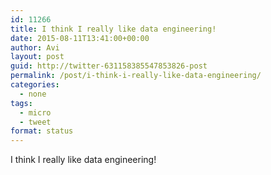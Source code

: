 ```yaml
---
id: 11266
title: I think I really like data engineering!
date: 2015-08-11T13:41:00+00:00
author: Avi
layout: post
guid: http://twitter-631158385547853826-post
permalink: /post/i-think-i-really-like-data-engineering/
categories:
  - none
tags:
  - micro
  - tweet
format: status
---
```

I think I really like data engineering!